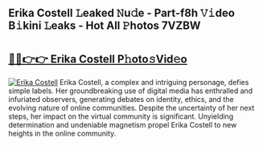 ## Erika Costell 𝙻eaked 𝙽u𝚍e - Part-f8h 𝚅𝚒deo B𝚒kini 𝙻eaks - Hot All 𝙿hotos 7VZBW

# <h2><a href="http://ld1h7hz.urlbe.top/?page=Erika+Costell">🔗🔗👉👉 Erika Costell P𝚑oto𝚜Vid𝚎o</a></h2>

[![Erika Costell](https://i.imgur.com/eBuTRDB.gif)](http://ld1h7hz.urlbe.top/?page=Erika+Costell)
Erika Costell, a complex and intriguing personage, defies simple labels. Her groundbreaking use of digital media has enthralled and infuriated observers, generating debates on identity, ethics, and the evolving nature of online communities. Despite the uncertainty of her next steps, her impact on the virtual community is significant. Unyielding determination and undeniable magnetism propel Erika Costell to new heights in the online community.
